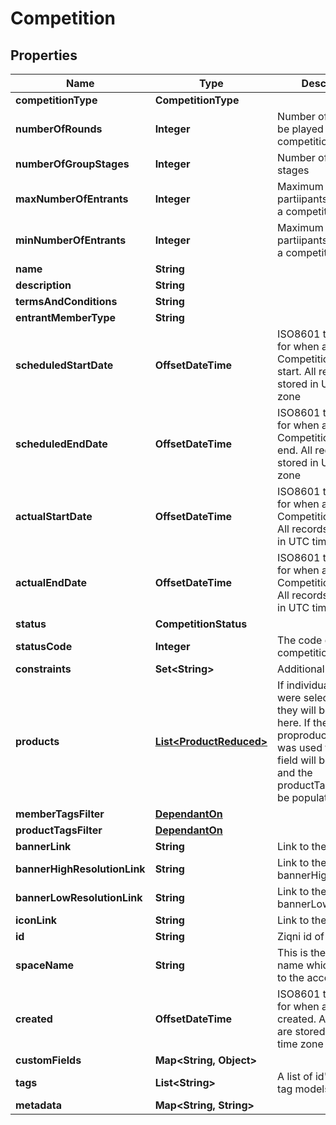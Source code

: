 

# Competition



## Properties

| Name | Type | Description | Notes |
|------------ | ------------- | ------------- | -------------|
|**competitionType** | **CompetitionType** |  |  [optional] |
|**numberOfRounds** | **Integer** | Number of rounds to be played in a competition |  [optional] |
|**numberOfGroupStages** | **Integer** | Number of group stages |  [optional] |
|**maxNumberOfEntrants** | **Integer** | Maximum number of partiipants allowed in a competition |  [optional] |
|**minNumberOfEntrants** | **Integer** | Maximum number of partiipants allowed in a competition |  [optional] |
|**name** | **String** |  |  [optional] |
|**description** | **String** |  |  [optional] |
|**termsAndConditions** | **String** |  |  [optional] |
|**entrantMemberType** | **String** |  |  [optional] |
|**scheduledStartDate** | **OffsetDateTime** | ISO8601 timestamp for when a Competition should start. All records are stored in UTC time zone |  [optional] |
|**scheduledEndDate** | **OffsetDateTime** | ISO8601 timestamp for when a Competition should end. All records are stored in UTC time zone |  [optional] |
|**actualStartDate** | **OffsetDateTime** | ISO8601 timestamp for when a Competition started. All records are stored in UTC time zone |  [optional] [readonly] |
|**actualEndDate** | **OffsetDateTime** | ISO8601 timestamp for when a Competition ended. All records are stored in UTC time zone |  [optional] [readonly] |
|**status** | **CompetitionStatus** |  |  [optional] |
|**statusCode** | **Integer** | The code of the competition |  [optional] [readonly] |
|**constraints** | **Set&lt;String&gt;** | Additional constraints |  [optional] |
|**products** | [**List&lt;ProductReduced&gt;**](ProductReduced.md) | If individual product were selected then they will be listed here. If the proproduct tags filter was used then this field will be empty and the productTagsFilter will be populated. |  [optional] |
|**memberTagsFilter** | [**DependantOn**](DependantOn.md) |  |  [optional] |
|**productTagsFilter** | [**DependantOn**](DependantOn.md) |  |  [optional] |
|**bannerLink** | **String** | Link to the banner |  [optional] |
|**bannerHighResolutionLink** | **String** | Link to the bannerHighResolution |  [optional] |
|**bannerLowResolutionLink** | **String** | Link to the bannerLowResolution |  [optional] |
|**iconLink** | **String** | Link to the icon |  [optional] |
|**id** | **String** | Ziqni id of the model |  |
|**spaceName** | **String** | This is the space name which is linked to the account |  [optional] |
|**created** | **OffsetDateTime** | ISO8601 timestamp for when a Model was created. All records are stored in UTC time zone |  [optional] |
|**customFields** | **Map&lt;String, Object&gt;** |  |  [optional] |
|**tags** | **List&lt;String&gt;** | A list of id&#39;s used to tag models |  [optional] |
|**metadata** | **Map&lt;String, String&gt;** |  |  [optional] |



